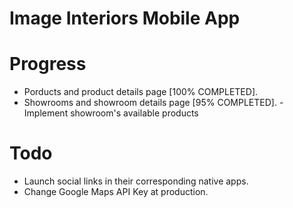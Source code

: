 # Image Interiors Mobile App 

# Progress
  - Porducts and product details page [100% COMPLETED].
  - Showrooms and showroom details page [95% COMPLETED].
  -Implement showroom's available products

# Todo

  - Launch social links in their corresponding native apps.
  - Change Google Maps API Key at production.
